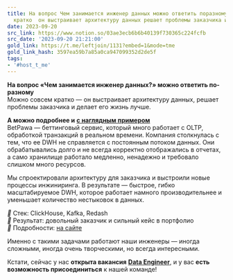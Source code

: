 ```yaml
---
title: На вопрос Чем занимается инженер данных можно ответить поразному Можно совсем
  кратко  он выстраивает архитектуру данных решает проблемы заказчика и де
date: 2023-09-20
src_link: https://www.notion.so/03ae3ecb6b6b40139f730365c224fcfb
src_date: '2023-09-20 21:21:00'
gold_link: https://t.me/leftjoin/1131?embed=1&mode=tme
gold_link_hash: 3597ea59b7a85a0ca947099352d2de5f
tags:
- '#host_t_me'
---
```


**На вопрос «Чем занимается инженер данных?» можно ответить по-разному**  
Можно совсем кратко — он выстраивает архитектуру данных, решает проблемы заказчика и делает его жизнь лучше.  
  
**А можно подробнее и** [**с наглядным примером**](https://valiotti.com/cases/betpawa/)  
BetPawa — беттинговый сервис, который много работает с OLTP, обработкой транзакций в реальном времени. Компания столкнулась с тем, что ее DWH не справляется с постоянным потоком данных. Они обрабатывались долго и не всегда корректно отображались в отчетах, а само хранилище работало медленно, ненадежно и требовало слишком много ресурсов.  
  
Мы спроектировали архитектуру для заказчика и выстроили новые процессы инжиниринга. В результате — быстрое, гибко масштабируемое DWH, которое работает намного производительнее и уменьшает количество нестыковок в данных.  
  
***🔵*** Стек: ClickHouse, Kafka, Redash  
***🔵*** Результат: довольный заказчик и сильный кейс в портфолио  
***🔵*** Подробности: [на сайте](https://valiotti.com/cases/betpawa/)  
  
Именно с такими задачами работают наши инженеры — иногда сложными, иногда очень творческими, но всегда интересными.   
  
Кстати, сейчас у нас **открыта вакансия** [**Data Engineer**](https://t.me/leftjoin/1105), и у вас **есть возможность присоединиться** к нашей команде!